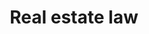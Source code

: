 ---
layout: category
category: real-estate-law
title: Real estate law
description: Protect your real estate investments with our legal expertise. Our real estate attorneys can assist with transactions, disputes, and zoning issues.
permalink: /real-estate-law/
---
